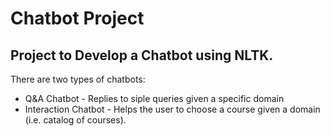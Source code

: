 # Chatbot Project

## Project to Develop a Chatbot using NLTK. 

There are two types of chatbots:
<ul>
  <li> Q&A Chatbot - Replies to siple queries given a specific domain </li>
  <li> Interaction Chatbot - Helps the user to choose a course given a domain (i.e. catalog of courses). </li>
</ul>
